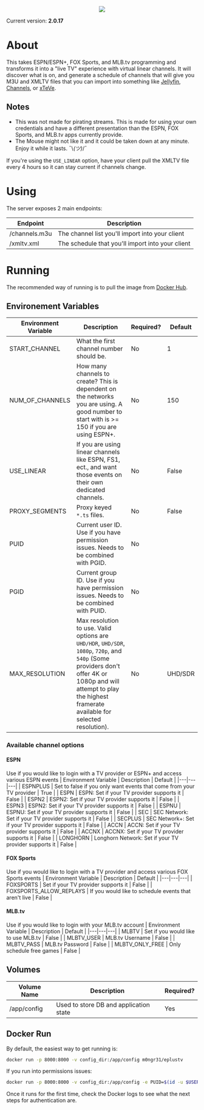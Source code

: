 <p align="center">
  <img src="https://i.imgur.com/FIGZdR3.png">
</p>

Current version: **2.0.17**

# About
This takes ESPN/ESPN+, FOX Sports, and MLB.tv programming and transforms it into a "live TV" experience with virtual linear channels. It will discover what is on, and generate a schedule of channels that will give you M3U and XMLTV files that you can import into something like [Jellyfin](https://jellyfin.org), [Channels](https://getchannels.com), or [xTeVe](https://github.com/xteve-project/xTeVe).

## Notes
* This was not made for pirating streams. This is made for using your own credentials and have a different presentation than the ESPN, FOX Sports, and MLB.tv apps currently provide.
* The Mouse might not like it and it could be taken down at any minute. Enjoy it while it lasts. ¯\\_(ツ)_/¯

If you're using the `USE_LINEAR` option, have your client pull the XMLTV file every 4 hours so it can stay current if channels change.

# Using
The server exposes 2 main endpoints:

| Endpoint | Description |
|---|---|
| /channels.m3u | The channel list you'll import into your client |
| /xmltv.xml | The schedule that you'll import into your client |

# Running
The recommended way of running is to pull the image from [Docker Hub](https://hub.docker.com/r/m0ngr31/eplustv).

## Environement Variables
| Environment Variable | Description | Required? | Default |
|---|---|---|---|
| START_CHANNEL | What the first channel number should be. | No | 1 |
| NUM_OF_CHANNELS | How many channels to create? This is dependent on the networks you are using. A good number to start with is >= 150 if you are using ESPN+. | No | 150 |
| USE_LINEAR | If you are using linear channels like ESPN, FS1, ect., and want those events on their own dedicated channels. | No | False |
| PROXY_SEGMENTS | Proxy keyed `*.ts` files. | No | False |
| PUID | Current user ID. Use if you have permission issues. Needs to be combined with PGID. | No ||
| PGID | Current group ID. Use if you have permission issues. Needs to be combined with PUID. | No ||
| MAX_RESOLUTION | Max resolution to use. Valid options are `UHD/HDR`, `UHD/SDR`, `1080p`, `720p`, and `540p` (Some providers don't offer 4K or 1080p and will attempt to play the highest framerate available for selected resolution). | No | UHD/SDR |

### Available channel options

#### ESPN
Use if you would like to login with a TV provider or ESPN+ and access various ESPN events
| Environment Variable | Description | Default |
|---|---|---|
| ESPNPLUS | Set to false if you only want events that come from your TV provider | True |
| ESPN | ESPN: Set if your TV provider supports it | False |
| ESPN2 | ESPN2: Set if your TV provider supports it | False |
| ESPN3 | ESPN2: Set if your TV provider supports it | False |
| ESPNU | ESPNU: Set if your TV provider supports it | False |
| SEC | SEC Network: Set if your TV provider supports it | False |
| SECPLUS | SEC Network+: Set if your TV provider supports it | False |
| ACCN | ACCN: Set if your TV provider supports it | False |
| ACCNX | ACCNX: Set if your TV provider supports it | False |
| LONGHORN | Longhorn Network: Set if your TV provider supports it | False |

#### FOX Sports
Use if you would like to login with a TV provider and access various FOX Sports events
| Environment Variable | Description | Default |
|---|---|---|
| FOXSPORTS | Set if your TV provider supports it | False |
| FOXSPORTS_ALLOW_REPLAYS | If you would like to schedule events that aren't live | False |

#### MLB.tv
Use if you would like to login with your MLB.tv account
| Environment Variable | Description | Default |
|---|---|---|
| MLBTV | Set if you would like to use MLB.tv | False |
| MLBTV_USER | MLB.tv Username | False |
| MLBTV_PASS | MLB.tv Password | False |
| MLBTV_ONLY_FREE | Only schedule free games | False |

## Volumes
| Volume Name | Description | Required? |
|---|---|---|
| /app/config | Used to store DB and application state | Yes |


## Docker Run
By default, the easiest way to get running is:

```bash
docker run -p 8000:8000 -v config_dir:/app/config m0ngr31/eplustv
```

If you run into permissions issues:

```bash
docker run -p 8000:8000 -v config_dir:/app/config -e PUID=$(id -u $USER) -e PGID=$(id -g $USER) m0ngr31/eplustv
```

Once it runs for the first time, check the Docker logs to see what the next steps for authentication are.
